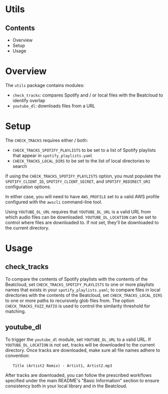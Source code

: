 # Utils

## Contents
* Overview
* Setup
* Usage

# Overview
The `utils` package contains modules:
* `check_tracks`: compares Spotify and / or local files with the Beatcloud to identify overlap
* `youtube_dl`: downloads files from a URL

# Setup
The `CHECK_TRACKS` requires either / both:
 * `CHECK_TRACKS_SPOTIFY_PLAYLISTS` to be set to a list of Spotify playlists that appear in `spotify_playlists.yaml`
 * `CHECK_TRACKS_LOCAL_DIRS` to be set to the list of local directories to search

 If using the `CHECK_TRACKS_SPOTIFY_PLAYLISTS` option, you must populate the `SPOTIFY_CLIENT_ID`, `SPOTIFY_CLIENT_SECRET`, and `SPOTIFY_REDIRECT_URI` configuration options.

 In either case, you will need to have `AWS_PROFILE` set to a valid AWS profile configured with the `awscli` command-line tool.

Using `YOUTUBE_DL_URL` requires that `YOUTUBE_DL_URL` is a valid URL from which audio files can be downloaded. `YOUTUBE_DL_LOCATION` can be set to control where files are downloaded to. If not set, they'll be downloaded to the current directory.

# Usage
## check_tracks
To compare the contents of Spotify playlists with the contents of the Beatcloud, set `CHECK_TRACKS_SPOTIFY_PLAYLISTS` to one or more playlists names that exists in your `spotify_playlists.yaml`; to compare files in local directories with the contents of the Beatcloud, set `CHECK_TRACKS_LOCAL_DIRS` to one or more paths to recursively glob files from. The option `CHECK_TRACKS_FUZZ_RATIO` is used to control the similarity threshold for matching.
## youtube_dl
To trigger the `youtube_dl` module, set `YOUTUBE_DL_URL` to a valid URL. If `YOUTUBE_DL_LOCATION` is not set, tracks will be downloaded to the current directory. Once tracks are downloaded, make sure all file names adhere to convention:

&nbsp;&nbsp;&nbsp;&nbsp;&nbsp;&nbsp;`Title (Artist2 Remix) - Artist1, Artist2.mp3`

After tracks are downloaded, you can follow the prescribed workflows specified under the main README's "Basic Information" section to ensure consistency both in your local library and in the Beatcloud.
